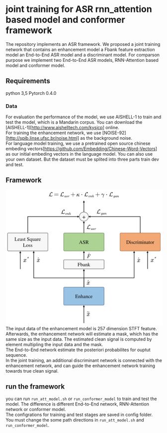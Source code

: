 # joint training for ASR rnn_attention based model and conformer framework
The repository implements an ASR framework. We proposed a joint training network that contains an enhancement model a Fbank feature extraction model an End-to-End ASR model and a discriminant model. For comparson purpose we implement two End-to-End ASR models, RNN-Attention based model and conformer model. 
## Requirements
python 3,5 Pytorch 0.4.0
### Data
For evaluation the performance of the model, we use  AISHELL-1 to train and test the model, which is a Mandarin corpus. You can download the [AISHELL-1][http://www.aishelltech.com/kysjcp] online.  
For training the enhancement network, we use [NOISE-92][http://spib.linse.ufsc.br/noise.html] as the background noise.  
For language model training, we use a pretrained open source chinese embeding vectors[https://github.com/Embedding/Chinese-Word-Vectors] as our initial embeding vectors in the language model. 
You can also use your own dataset. But the dataset must be splited into three parts train dev and test.   
## Framework
![joint_training](images/joint_trainoverview.png)
The input data of the enhancement model is 257 dimension STFT feature. Afterwards, the enhancement network will estimate a mask, which has the same size as the input data. The estimated clean signal is computed by element multipling the input data and the mask.  
The End-to-End network estimate the posteriori probabilites for ouptut sequence.    
In the joint training, an additional discriminant network is connected with the enhancement network, and can guide the enhancement network training towards true clean signal.  
## run the framework
you can run `run_att_model.sh` or `run_conformer_model` to train and test the model. The difference is different End-to-End network, RNN-Attention network or conformer model.  
The configrations for training and test stages are saved in config folder.   
You must change the some path directions in `run_att_model.sh` and `run_conformer_model`.

